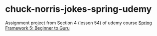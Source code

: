 # chuck-norris-jokes-spring-udemy

Assignment project from Section 4 (lesson 54) of udemy course [Spring Framework 5: Beginner to Guru](https://www.udemy.com/course/spring-framework-5-beginner-to-guru/)

